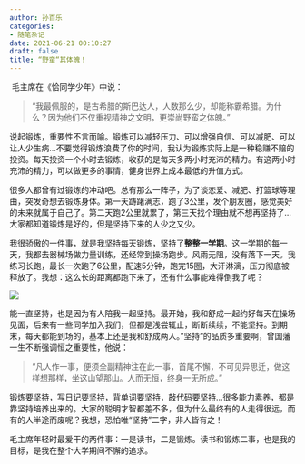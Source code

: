 ```yaml
---
author: 孙百乐
categories:
- 随笔杂记
date: 2021-06-21 00:10:27
draft: false
title: “野蛮“其体魄！
---
```


​ 毛主席在《恰同学少年》中说：

> “我最佩服的，是古希腊的斯巴达人，人数那么少，却能称霸希腊。为什么？因为他们不仅重视精神之文明，更崇尚野蛮之体魄。”

​ 说起锻炼，重要性不言而喻。锻炼可以减轻压力、可以增强自信、可以减肥、可以让人少生病...不要觉得锻炼浪费了你的时间，我认为锻炼实际上是一种稳赚不赔的投资。每天投资一个小时去锻炼，收获的是每天多两小时充沛的精力。有这两小时充沛的精力，可以做更多的事情，健身世界上成本最低的升值方式。

​ 很多人都曾有过锻炼的冲动吧。总有那么一阵子，为了谈恋爱、减肥、打篮球等理由，突发奇想去锻炼身体。第一天踌躇满志，跑了3公里，发个朋友圈，感觉美好的未来就属于自己了。第二天跑2公里就累了，第三天找个理由就不想再坚持了...大家都知道锻炼是好的，但是坚持下来的人少之又少。

​ 我很骄傲的一件事，就是我坚持每天锻炼，坚持了**整整一学期**。这一学期的每一天，我都去器械场做力量训练，还经常到操场跑步。风雨无阻，没有落下一天。我练习长跑，最长一次跑了6公里，配速5分钟，跑完15圈，大汗淋漓，压力彻底被释放了。我想：这么长的距离都跑下来了，还有什么事能难得倒我了呢？

![](https://cdn.jsdelivr.net/gh/leyouBaloy/mypic/wp-content/uploads/2021/06/百乐跑步-135x300.jpg)

​ 能一直坚持，也是因为有人陪我一起坚持。最开始，我和舒成一起约好每天在操场见面，后来有一些同学加入我们，但都是浅尝辄止，断断续续，不能坚持。到期末，每天都能到场的，基本上还是我和舒成两人。”坚持“的品质多重要啊，曾国藩一生不断强调恒之重要性，他说：

> “凡人作一事，便须全副精神注在此一事，首尾不懈，不可见异思迁，做这样想那样，坐这山望那山。人而无恒，终身一无所成。”

​ 锻炼要坚持，写日记要坚持，背单词要坚持，敲代码要坚持...很多能力素养，都是靠坚持培养出来的。大家的聪明才智都差不多，但为什么最终有的人走得很远，而有的人半途而废呢？我想，恐怕唯“坚持”二字，非人皆有之！

​ 毛主席年轻时最爱干的两件事：一是读书，二是锻炼。读书和锻炼二事，也是我的目标，是我在整个大学期间不懈的追求。
